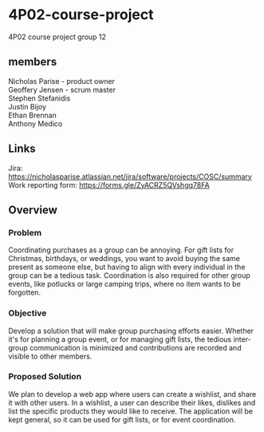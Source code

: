 # 4P02-course-project
4P02 course project group 12
## members
Nicholas Parise - product owner  
Geoffery Jensen - scrum master  
Stephen Stefanidis  
Justin Bijoy  
Ethan Brennan  
Anthony Medico  
## Links

Jira: https://nicholasparise.atlassian.net/jira/software/projects/COSC/summary  
Work reporting form: https://forms.gle/ZyACRZ5QVshgq78FA  

## Overview
### Problem
Coordinating purchases as a group can be annoying. For gift lists for Christmas, birthdays, or weddings, you want to avoid buying the same present as someone else, but having to align with every individual in the group can be a tedious task. Coordination is also required for other group events, like potlucks or large camping trips, where no item wants to be forgotten. 

### Objective    
Develop a solution that will make group purchasing efforts easier. Whether it's for planning a group event, or for managing gift lists, the tedious inter-group communication is minimized and contributions are recorded and visible to other members.

### Proposed Solution   
We plan to develop a web app where users can create a wishlist, and share it with other users. In a wishlist, a user can describe their likes, dislikes and list the specific products they would like to receive. The application will be kept general, so it can be used for gift lists, or for event coordination.

